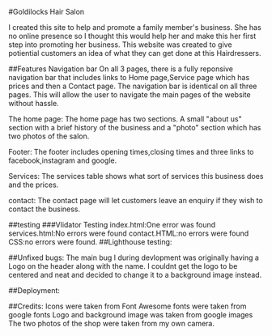 #Goldilocks Hair Salon

I created this site to help and promote a family member's business. She has no online presence so I thought this would help her and make this her first step into promoting her business. This website was created to give potiential customers an idea of what they can get done at this Hairdressers.


##Features
Navigation bar
On all 3 pages, there is a fully reponsive navigation bar that includes links to Home page,Service page which has prices and then a Contact page. The navigation bar is identical on all three pages. 
This will allow the user to navigate the main pages of the website without hassle. 

The home page:
The home page has two sections. A small "about us" section with a brief history of the business and a "photo" section which has two photos of the salon. 

Footer:
The footer includes opening times,closing times and three links to facebook,instagram and google. 

Services:
The services table shows what sort of services this business does and the prices.

contact:
The contact page will let customers leave an enquiry if they wish to contact the business. 

##testing
###Vlidator Testing
index.html:One error was found 
services.html:No errors were found
contact.HTML:no errors were found
CSS:no errors were found.
##Lighthouse testing:

##Unfixed bugs: The main bug I during devlopment was originally having a Logo on the header along with the name. I couldnt get the logo to be centered and neat and decided to change it to a background image instead.

##Deployment:

##Credits:
Icons were taken from Font Awesome
fonts were taken from google fonts
Logo and background image was taken from google images
The two photos of the shop were taken from my own camera.